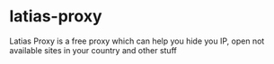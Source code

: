 # latias-proxy
Latias Proxy is a free proxy which can help you hide you IP, open not available sites in your country and other stuff 

